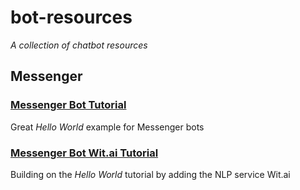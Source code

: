 # bot-resources
*A collection of chatbot resources*

## Messenger
### [Messenger Bot Tutorial](https://github.com/jw84/messenger-bot-tutorial)
Great *Hello World* example for Messenger bots

### [Messenger Bot Wit.ai Tutorial](https://github.com/jw84/messenger-bot-witai-tutorial)
Building on the *Hello World* tutorial by adding the NLP service Wit.ai
